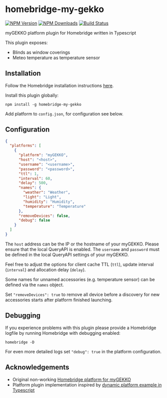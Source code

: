 # homebridge-my-gekko

[![NPM Version](https://img.shields.io/npm/v/homebridge-my-gekko.svg)](https://www.npmjs.com/package/homebridge-my-gekko)
[![NPM Downloads](https://img.shields.io/npm/dt/homebridge-my-gekko.svg)](https://www.npmjs.com/package/homebridge-my-gekko)
[![Build Status](https://travis-ci.com/schroedan/homebridge-my-gekko.svg?branch=master)](https://travis-ci.com/schroedan/homebridge-my-gekko)

myGEKKO platform plugin for Homebridge written in Typescript

This plugin exposes:
* Blinds as window coverings
* Meteo temperature as temperature sensor

## Installation

Follow the Homebridge installation instructions [here](https://www.npmjs.com/package/homebridge#installing-plugins).

Install this plugin globally:

    npm install -g homebridge-my-gekko

Add platform to `config.json`, for configuration see below.

## Configuration

```json
{
  "platforms": [
    {
      "platform": "myGEKKO",
      "host": "<host>",
      "username": "<username>",
      "password": "<password>",
      "ttl": 1,
      "interval": 60,
      "delay": 500,
      "names": {
        "weather": "Weather",
        "light": "Light",       
        "humidity": "Humidity",
        "temperature": "Temperature"
      },
      "removeDevices": false,
      "debug": false
    }
  ]
}
```

The `host` address can be the IP or the hostname of your myGEKKO. Please ensure that the local QueryAPI is enabled.
The `username` and `password` must be defined in the local QueryAPI settings of your myGEKKO.

Feel free to adjust the options for client cache TTL (`ttl`), update interval (`interval`) and allocation delay (`delay`).

Some names for unnamed accessories (e.g. temperature sensor) can be defined via the `names` object.

Set `"removeDevices": true` to remove all device before a discovery for new accessories starts after platform finished launching.

## Debugging

If you experience problems with this plugin please provide a Homebridge logfile by running Homebridge with debugging enabled:

    homebridge -D

For even more detailed logs set `"debug": true` in the platform configuration.

## Acknowledgements

- Original non-working [Homebridge platform for myGEKKO](https://github.com/isnogudus/homebridge-mygekko)
- Platform plugin implementation inspired by [dynamic platform example in Typescript](https://github.com/homebridge/homebridge-examples)
